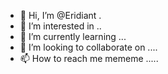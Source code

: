 - 👋 Hi, I’m @Eridiant .
- 👀 I’m interested in ..
- 🌱 I’m currently learning ...
- 💞️ I’m looking to collaborate on ....
- 📫 How to reach me mememe .....

<!---
Eridiant/Eridiant is a ✨ special ✨ repository because its `README.md` (this file) appears on your GitHub profile.
You can click the Preview link to take a look at your changes.
--->
